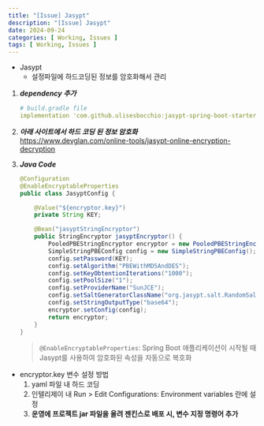 ```yaml
---
title: "[Issue] Jasypt"
description: "[Issue] Jasypt"
date: 2024-09-24
categories: [ Working, Issues ]
tags: [ Working, Issues ]
---
```


- Jasypt
  - 설정파일에 하드코딩된 정보를 암호화해서 관리
  
1. ***dependency 추가***
  
    ```yaml
    # build.gradle file
    implementation 'com.github.ulisesbocchio:jasypt-spring-boot-starter:3.0.5'
    ```
  
2. ***아래 사이트에서 하드 코딩 된 정보 암호화***  
    https://www.devglan.com/online-tools/jasypt-online-encryption-decryption
  
3. ***Java Code***  

    ```java
    @Configuration
    @EnableEncryptableProperties
    public class JasyptConfig {

        @Value("${encryptor.key}")
        private String KEY;

        @Bean("jasyptStringEncryptor")
        public StringEncryptor jasyptEncryptor() {
            PooledPBEStringEncryptor encryptor = new PooledPBEStringEncryptor();
            SimpleStringPBEConfig config = new SimpleStringPBEConfig();
            config.setPassword(KEY);
            config.setAlgorithm("PBEWithMD5AndDES");
            config.setKeyObtentionIterations("1000");
            config.setPoolSize("1");
            config.setProviderName("SunJCE");
            config.setSaltGeneratorClassName("org.jasypt.salt.RandomSaltGenerator");
            config.setStringOutputType("base64");
            encryptor.setConfig(config);
            return encryptor;
        }
    }
    ```
    > `@EnableEncryptableProperties`: Spring Boot 애플리케이션이 시작될 때 Jasypt를 사용하여 암호화된 속성을 자동으로 복호화  
  
- encryptor.key 변수 설정 방법
  1. yaml 파일 내 하드 코딩
  2. 인텔리제이 내 Run > Edit Configurations: Environment variables 란에 설정
  3. **운영에 프로젝트 jar 파일을 올려 젠킨스로 배포 시, 변수 지정 명령어 추가**